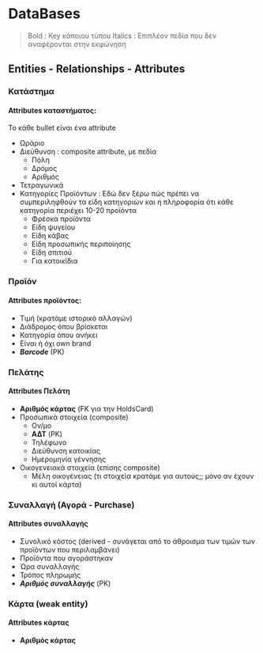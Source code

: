 # DataBases

> Bold : Key κάποιου τύπου
> Italics : Επιπλέον πεδία που δεν αναφέρονται στην εκφώνηση

## Entities - Relationships - Attributes

### Κατάστημα
#### Attributes καταστήματος:
Το κάθε bullet είναι ένα attribute
- Ωράριο
- Διεύθυνση : composite attribute, με πεδία
  - Πόλη
  - Δρόμος
  - Αριθμός
- Τετραγωνικά
- Κατηγορίες Προϊόντων : Εδώ δεν ξέρω πώς πρέπει να συμπεριληφθούν τα είδη κατηγοριών και η πληροφορία ότι κάθε κατηγορία περιέχει 10-20 προϊόντα
  - Φρέσκα προϊόντα
  - Είδη ψυγείου
  - Είδη κάβας
  - Είδη προσωπικής περιποίησης
  - Είδη σπιτιού
  - Για κατοικίδια

### Προϊόν
#### Attributes προϊόντος:
- Τιμή (κρατάμε ιστορικό αλλαγών)
- Διάδρομος όπου βρίσκεται
- Κατηγορία όπου ανήκει
- Είναι ή όχι own brand 
- ***Barcode*** (PK)

### Πελάτης
#### Attributes Πελάτη
- **Αριθμός κάρτας** (FK για την HoldsCard)
- Προσωπικά στοιχεία (composite)
  - Ον/μο 
  - **ΑΔΤ** (PK)
  - Τηλέφωνο
  - Διεύθυνση κατοικίας
  - Ημερομηνία γέννησης
- Οικογενειακά στοιχεία (επίσης composite)
  - Μέλη οικογένειας (τι στοιχεία κρατάμε για αυτούς;; μόνο αν έχουν κι αυτοί κάρτα)

### Συναλλαγή (Αγορά - Purchase)
#### Attributes συναλλαγής
- Συνολικό κόστος (derived - συνάγεται από το άθροισμα των τιμών των προϊόντων που περιλαμβάνει)
- Προϊόντα που αγοράστηκαν
- Ώρα συναλλαγής
- Τρόπος πληρωμής
- ***Αριθμός συναλλαγής*** (PK)

### Κάρτα (weak entity)
#### Attributes κάρτας
- **Αριθμός κάρτας**


  
